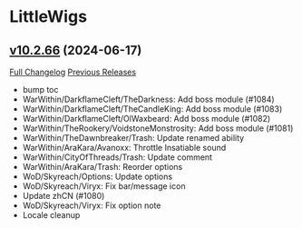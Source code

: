 # LittleWigs

## [v10.2.66](https://github.com/BigWigsMods/LittleWigs/tree/v10.2.66) (2024-06-17)
[Full Changelog](https://github.com/BigWigsMods/LittleWigs/compare/v10.2.65...v10.2.66) [Previous Releases](https://github.com/BigWigsMods/LittleWigs/releases)

- bump toc  
- WarWithin/DarkflameCleft/TheDarkness: Add boss module (#1084)  
- WarWithin/DarkflameCleft/TheCandleKing: Add boss module (#1083)  
- WarWithin/DarkflameCleft/OlWaxbeard: Add boss module (#1082)  
- WarWithin/TheRookery/VoidstoneMonstrosity: Add boss module (#1081)  
- WarWithin/TheDawnbreaker/Trash: Update renamed ability  
- WarWithin/AraKara/Avanoxx: Throttle Insatiable sound  
- WarWithin/CityOfThreads/Trash: Update comment  
- WarWithin/AraKara/Trash: Reorder options  
- WoD/Skyreach/Options: Update options  
- WoD/Skyreach/Viryx: Fix bar/message icon  
- Update zhCN (#1080)  
- WoD/Skyreach/Viryx: Fix option note  
- Locale cleanup  
